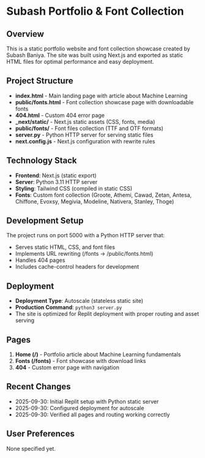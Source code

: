 # Subash Portfolio & Font Collection

## Overview
This is a static portfolio website and font collection showcase created by Subash Baniya. The site was built using Next.js and exported as static HTML files for optimal performance and easy deployment.

## Project Structure
- **index.html** - Main landing page with article about Machine Learning
- **public/fonts.html** - Font collection showcase page with downloadable fonts
- **404.html** - Custom 404 error page
- **_next/static/** - Next.js static assets (CSS, fonts, media)
- **public/fonts/** - Font files collection (TTF and OTF formats)
- **server.py** - Python HTTP server for serving static files
- **next.config.js** - Next.js configuration with rewrite rules

## Technology Stack
- **Frontend**: Next.js (static export)
- **Server**: Python 3.11 HTTP server
- **Styling**: Tailwind CSS (compiled in static CSS)
- **Fonts**: Custom font collection (Groote, Athemi, Cawad, Zetan, Antesa, Chiffone, Evoxsy, Megivia, Modeline, Nativera, Stanley, Thoge)

## Development Setup
The project runs on port 5000 with a Python HTTP server that:
- Serves static HTML, CSS, and font files
- Implements URL rewriting (/fonts → /public/fonts.html)
- Handles 404 pages
- Includes cache-control headers for development

## Deployment
- **Deployment Type**: Autoscale (stateless static site)
- **Production Command**: `python3 server.py`
- The site is optimized for Replit deployment with proper routing and asset serving

## Pages
1. **Home (/)** - Portfolio article about Machine Learning fundamentals
2. **Fonts (/fonts)** - Font showcase with download links
3. **404** - Custom error page with navigation

## Recent Changes
- 2025-09-30: Initial Replit setup with Python static server
- 2025-09-30: Configured deployment for autoscale
- 2025-09-30: Verified all pages and routing working correctly

## User Preferences
None specified yet.
